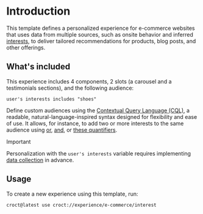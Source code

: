 # Introduction

This template defines a personalized experience for e-commerce websites that uses data from multiple sources, such as onsite behavior and inferred [interests](https://docs.croct.com/reference/cql/data-types/user#user-interests-prop?utm_medium=cli&utm_source=template&utm_campaign=00000000.CO.DE.e_commerce&utm_content=interest), to deliver tailored recommendations for products, blog posts, and other offerings.

## What's included

This experience includes 4 components, 2 slots (a carousel and a testimonials sections), and the following audience:

```cql
user's interests includes "shoes"
```

Define custom audiences using the [Contextual Query Language (CQL)](https://docs.croct.com/reference/cql/introduction?utm_medium=cli&utm_source=template&utm_campaign=00000000.CO.DE.e_commerce&utm_content=interest), a readable, natural-language-inspired syntax designed for flexibility and ease of use. It allows, for instance, to add two or more interests to the same audience using [or](https://docs.croct.com/reference/cql/expressions/operations/logical#or), [and](https://docs.croct.com/reference/cql/expressions/operations/logical#and), or [these quantifiers](https://docs.croct.com/reference/cql/expressions/quantifiers).

> [!IMPORTANT]
> Personalization with the `user's interests` variable requires implementing [data collection](https://docs.croct.com/reference/sdk/javascript/data-collection?utm_medium=cli&utm_source=template&utm_campaign=00000000.CO.DE.e_commerce&utm_content=interests) in advance.

## Usage

To create a new experience using this template, run:

```croct-cmd
croct@latest use croct://experience/e-commerce/interest
```

